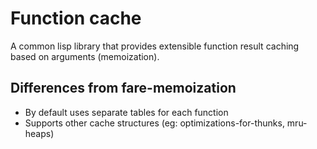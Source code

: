 # Function cache 

A common lisp library that provides extensible function result caching
based on arguments (memoization).

## Differences from fare-memoization

 * By default uses separate tables for each function
 * Supports other cache structures (eg: optimizations-for-thunks, mru-heaps)
